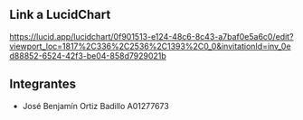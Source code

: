 ## Link a LucidChart ##

https://lucid.app/lucidchart/0f901513-e124-48c6-8c43-a7baf0e5a6c0/edit?viewport_loc=1817%2C336%2C2536%2C1393%2C0_0&invitationId=inv_0ed88852-6524-42f3-be04-858d7929021b

## Integrantes ##

- José Benjamín Ortiz Badillo A01277673
